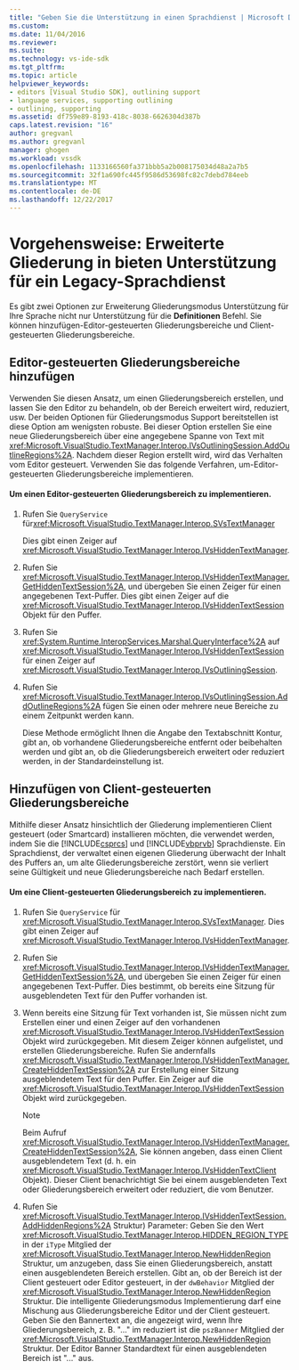 ```yaml
---
title: "Geben Sie die Unterstützung in einen Sprachdienst | Microsoft Docs"
ms.custom: 
ms.date: 11/04/2016
ms.reviewer: 
ms.suite: 
ms.technology: vs-ide-sdk
ms.tgt_pltfrm: 
ms.topic: article
helpviewer_keywords:
- editors [Visual Studio SDK], outlining support
- language services, supporting outlining
- outlining, supporting
ms.assetid: df759e89-8193-418c-8038-6626304d387b
caps.latest.revision: "16"
author: gregvanl
ms.author: gregvanl
manager: ghogen
ms.workload: vssdk
ms.openlocfilehash: 1133166560fa371bbb5a2b008175034d48a2a7b5
ms.sourcegitcommit: 32f1a690fc445f9586d53698fc82c7debd784eeb
ms.translationtype: MT
ms.contentlocale: de-DE
ms.lasthandoff: 12/22/2017
---
```

# <a name="how-to-provide-expanded-outlining-support-in-a-legacy-language-service"></a>Vorgehensweise: Erweiterte Gliederung in bieten Unterstützung für ein Legacy-Sprachdienst
Es gibt zwei Optionen zur Erweiterung Gliederungsmodus Unterstützung für Ihre Sprache nicht nur Unterstützung für die **Definitionen** Befehl. Sie können hinzufügen-Editor-gesteuerten Gliederungsbereiche und Client-gesteuerten Gliederungsbereiche.  
  
## <a name="adding-editor-controlled-outline-regions"></a>Editor-gesteuerten Gliederungsbereiche hinzufügen  
 Verwenden Sie diesen Ansatz, um einen Gliederungsbereich erstellen, und lassen Sie den Editor zu behandeln, ob der Bereich erweitert wird, reduziert, usw. Der beiden Optionen für Gliederungsmodus Support bereitstellen ist diese Option am wenigsten robuste. Bei dieser Option erstellen Sie eine neue Gliederungsbereich über eine angegebene Spanne von Text mit <xref:Microsoft.VisualStudio.TextManager.Interop.IVsOutliningSession.AddOutlineRegions%2A>. Nachdem dieser Region erstellt wird, wird das Verhalten vom Editor gesteuert. Verwenden Sie das folgende Verfahren, um-Editor-gesteuerten Gliederungsbereiche implementieren.  
  
#### <a name="to-implement-an-editor-controlled-outline-region"></a>Um einen Editor-gesteuerten Gliederungsbereich zu implementieren.  
  
1.  Rufen Sie `QueryService` für<xref:Microsoft.VisualStudio.TextManager.Interop.SVsTextManager>  
  
     Dies gibt einen Zeiger auf <xref:Microsoft.VisualStudio.TextManager.Interop.IVsHiddenTextManager>.  
  
2.  Rufen Sie <xref:Microsoft.VisualStudio.TextManager.Interop.IVsHiddenTextManager.GetHiddenTextSession%2A>, und übergeben Sie einen Zeiger für einen angegebenen Text-Puffer. Dies gibt einen Zeiger auf die <xref:Microsoft.VisualStudio.TextManager.Interop.IVsHiddenTextSession> Objekt für den Puffer.  
  
3.  Rufen Sie <xref:System.Runtime.InteropServices.Marshal.QueryInterface%2A> auf <xref:Microsoft.VisualStudio.TextManager.Interop.IVsHiddenTextSession> für einen Zeiger auf <xref:Microsoft.VisualStudio.TextManager.Interop.IVsOutliningSession>.  
  
4.  Rufen Sie <xref:Microsoft.VisualStudio.TextManager.Interop.IVsOutliningSession.AddOutlineRegions%2A> fügen Sie einen oder mehrere neue Bereiche zu einem Zeitpunkt werden kann.  
  
     Diese Methode ermöglicht Ihnen die Angabe den Textabschnitt Kontur, gibt an, ob vorhandene Gliederungsbereiche entfernt oder beibehalten werden und gibt an, ob die Gliederungsbereich erweitert oder reduziert werden, in der Standardeinstellung ist.  
  
## <a name="adding-client-controlled-outline-regions"></a>Hinzufügen von Client-gesteuerten Gliederungsbereiche  
 Mithilfe dieser Ansatz hinsichtlich der Gliederung implementieren Client gesteuert (oder Smartcard) installieren möchten, die verwendet werden, indem Sie die [!INCLUDE[csprcs](../../data-tools/includes/csprcs_md.md)] und [!INCLUDE[vbprvb](../../code-quality/includes/vbprvb_md.md)] Sprachdienste. Ein Sprachdienst, der verwaltet einen eigenen Gliederung überwacht der Inhalt des Puffers an, um alte Gliederungsbereiche zerstört, wenn sie verliert seine Gültigkeit und neue Gliederungsbereiche nach Bedarf erstellen.  
  
#### <a name="to-implement-a-client-controlled-outline-region"></a>Um eine Client-gesteuerten Gliederungsbereich zu implementieren.  
  
1.  Rufen Sie `QueryService` für <xref:Microsoft.VisualStudio.TextManager.Interop.SVsTextManager>. Dies gibt einen Zeiger auf <xref:Microsoft.VisualStudio.TextManager.Interop.IVsHiddenTextManager>.  
  
2.  Rufen Sie <xref:Microsoft.VisualStudio.TextManager.Interop.IVsHiddenTextManager.GetHiddenTextSession%2A>, und übergeben Sie einen Zeiger für einen angegebenen Text-Puffer. Dies bestimmt, ob bereits eine Sitzung für ausgeblendeten Text für den Puffer vorhanden ist.  
  
3.  Wenn bereits eine Sitzung für Text vorhanden ist, Sie müssen nicht zum Erstellen einer und einen Zeiger auf den vorhandenen <xref:Microsoft.VisualStudio.TextManager.Interop.IVsHiddenTextSession> Objekt wird zurückgegeben. Mit diesem Zeiger können aufgelistet, und erstellen Gliederungsbereiche. Rufen Sie andernfalls <xref:Microsoft.VisualStudio.TextManager.Interop.IVsHiddenTextManager.CreateHiddenTextSession%2A> zur Erstellung einer Sitzung ausgeblendetem Text für den Puffer. Ein Zeiger auf die <xref:Microsoft.VisualStudio.TextManager.Interop.IVsHiddenTextSession> Objekt wird zurückgegeben.  
  
    > [!NOTE]
    >  Beim Aufruf <xref:Microsoft.VisualStudio.TextManager.Interop.IVsHiddenTextManager.CreateHiddenTextSession%2A>, Sie können angeben, dass einen Client ausgeblendetem Text (d. h. ein <xref:Microsoft.VisualStudio.TextManager.Interop.IVsHiddenTextClient> Objekt). Dieser Client benachrichtigt Sie bei einem ausgeblendeten Text oder Gliederungsbereich erweitert oder reduziert, die vom Benutzer.  
  
4.  Rufen Sie <xref:Microsoft.VisualStudio.TextManager.Interop.IVsHiddenTextSession.AddHiddenRegions%2A> Struktur) Parameter: Geben Sie den Wert <xref:Microsoft.VisualStudio.TextManager.Interop.HIDDEN_REGION_TYPE> in der `iType` Mitglied der <xref:Microsoft.VisualStudio.TextManager.Interop.NewHiddenRegion> Struktur, um anzugeben, dass Sie einen Gliederungsbereich, anstatt einen ausgeblendeten Bereich erstellen. Gibt an, ob der Bereich ist der Client gesteuert oder Editor gesteuert, in der `dwBehavior` Mitglied der <xref:Microsoft.VisualStudio.TextManager.Interop.NewHiddenRegion> Struktur. Die intelligente Gliederungsmodus Implementierung darf eine Mischung aus Gliederungsbereiche Editor und der Client gesteuert. Geben Sie den Bannertext an, die angezeigt wird, wenn Ihre Gliederungsbereich, z. B. "..." im reduziert ist die `pszBanner` Mitglied der <xref:Microsoft.VisualStudio.TextManager.Interop.NewHiddenRegion> Struktur. Der Editor Banner Standardtext für einen ausgeblendeten Bereich ist "..." aus.